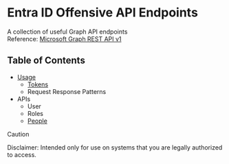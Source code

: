 # Entra ID Offensive API Endpoints
A collection of useful Graph API endpoints  
Reference: [Microsoft Graph REST API v1](https://learn.microsoft.com/en-us/graph/?view=graph-rest-1.0)
## Table of Contents
- [Usage](usage.md)
  - [Tokens](usage.md#tokens)
  - Request Response Patterns
- APIs
  - User
  - Roles
  - [People](people.md)
> [!CAUTION]
> Disclaimer: Intended only for use on systems that you are legally authorized to access.
